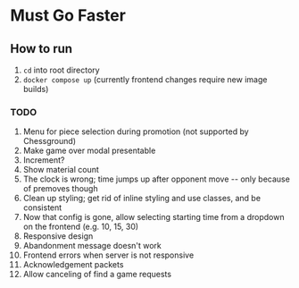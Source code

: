 # Must Go Faster

## How to run
1. `cd` into root directory
2. `docker compose up` (currently frontend changes require new image builds)

### TODO

1. Menu for piece selection during promotion (not supported by Chessground)
2. Make game over modal presentable
3. Increment?
4. Show material count
5. The clock is wrong; time jumps up after opponent move -- only because of premoves though
6. Clean up styling; get rid of inline styling and use classes, and be consistent
7. Now that config is gone, allow selecting starting time from a dropdown on the frontend (e.g. 10, 15, 30)
8. Responsive design
9. Abandonment message doesn't work
10. Frontend errors when server is not responsive
11. Acknowledgement packets
12. Allow canceling of find a game requests